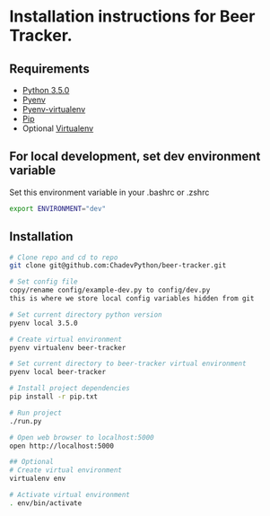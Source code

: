 # Installation instructions for Beer Tracker.

## Requirements

- [Python 3.5.0](https://www.python.org/)
- [Pyenv](https://github.com/yyuu/pyenv)
- [Pyenv-virtualenv](https://github.com/yyuu/pyenv-virtualenv)
- [Pip](https://pip.pypa.io/en/latest/installing.html)
- Optional [Virtualenv](https://virtualenv.pypa.io/en/latest/)

## For local development, set dev environment variable

Set this environment variable in your .bashrc or .zshrc
~~~ sh
export ENVIRONMENT="dev"
~~~

## Installation
~~~ sh
# Clone repo and cd to repo
git clone git@github.com:ChadevPython/beer-tracker.git

# Set config file
copy/rename config/example-dev.py to config/dev.py
this is where we store local config variables hidden from git

# Set current directory python version
pyenv local 3.5.0

# Create virtual environment
pyenv virtualenv beer-tracker

# Set current directory to beer-tracker virtual environment
pyenv local beer-tracker

# Install project dependencies
pip install -r pip.txt

# Run project
./run.py

# Open web browser to localhost:5000
open http://localhost:5000

## Optional
# Create virtual environment
virtualenv env

# Activate virtual environment
. env/bin/activate
~~~
